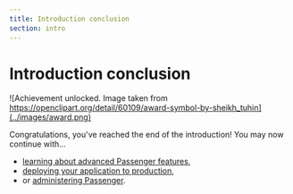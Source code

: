 ```yaml
---
title: Introduction conclusion
section: intro
---
```

# Introduction conclusion

![Achievement unlocked. Image taken from https://openclipart.org/detail/60109/award-symbol-by-sheikh_tuhin](../images/award.png)

Congratulations, you've reached the end of the introduction! You may now continue with...

 * [learning about advanced Passenger features](../guides),
 * [deploying your application to production](../production),
 * or [administering Passenger](../administration).